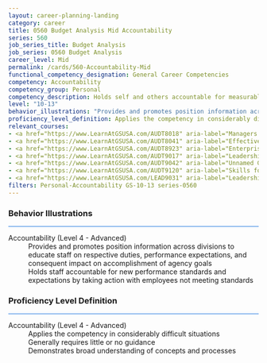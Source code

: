 ```yaml
---
layout: career-planning-landing
category: career
title: 0560 Budget Analysis Mid Accountability
series: 560
job_series_title: Budget Analysis
job_series: 0560 Budget Analysis
career_level: Mid
permalink: /cards/560-Accountability-Mid
functional_competency_designation: General Career Competencies
competency: Accountability
competency_group: Personal
competency_description: Holds self and others accountable for measurable high-quality, timely, and cost-effective results; determines objectives, sets priorities, and delegates work; accepts responsibility for mistakes; complies with established control systems and rules.
level: "10-13"
behavior_illustrations: "Provides and promotes position information across divisions to educate staff on respective duties, performance expectations, and consequent impact on accomplishment of agency goals ? Holds staff accountable for new performance standards and expectations by taking action with employees not meeting standards"
proficiency_level_definition: Applies the competency in considerably difficult situations ? Generally requires little or no guidance ? Demonstrates broad understanding of concepts and processes
relevant_courses: 
- <a href="https://www.LearnAtGSUSA.com/AUDT8018" aria-label="Managers and Auditors Roles in Assessing Internal Controls (AUDT8003), GSU - https://www.LearnAtGSUSA.com/AUDT8018">Managers and Auditors Roles in Assessing Internal Controls (AUDT8003), GSU</a>
- <a href="https://www.LearnAtGSUSA.com/AUDT8041" aria-label="Effective Audit Resolution, Follow-up and Implementation (AUDT8034), GSU - https://www.LearnAtGSUSA.com/AUDT8041">Effective Audit Resolution, Follow-up and Implementation (AUDT8034), GSU</a>
- <a href="https://www.LearnAtGSUSA.com/AUDT8923" aria-label="Enterprise Risk Management&#58; Executive Seminar (AUDT8912), GSU - https://www.LearnAtGSUSA.com/AUDT8923">Enterprise Risk Management&#58; Executive Seminar (AUDT8912), GSU</a>
- <a href="https://www.LearnAtGSUSA.com/AUDT9017" aria-label="Leadership, Motivation and Accountability for High Performance Audit Organizations (AUDT9010), GSU - https://www.LearnAtGSUSA.com/AUDT9017">Leadership, Motivation and Accountability for High Performance Audit Organizations (AUDT9010), GSU</a>
- <a href="https://www.LearnAtGSUSA.com/AUDT9042" aria-label="Unnamed GSU Course 2, GSU - https://www.LearnAtGSUSA.com/AUDT9042">Unnamed GSU Course 2, GSU</a>
- <a href="https://www.LearnAtGSUSA.com/AUDT9120" aria-label="Skills for Leading and Managing Audit Projects (AUDT9109), GSU - https://www.LearnAtGSUSA.com/AUDT9120">Skills for Leading and Managing Audit Projects (AUDT9109), GSU</a>
- <a href="https://www.LearnAtGSUSA.com/LEAD9031" aria-label="Leadership, Motivation and Accountability for High Performance Organizations (LEAD9020), GSU - https://www.LearnAtGSUSA.com/LEAD9031">Leadership, Motivation and Accountability for High Performance Organizations (LEAD9020), GSU</a>
filters: Personal-Accountability GS-10-13 series-0560
---
```


<div class="desktop:grid-col-6 margin-y-3">
  <div class="border-top-2 bg-white padding-3 shadow-5 height-full members-hover border-1px button-border border-top-blue radius-lg card-text-color">
    <h3>Behavior Illustrations</h3>
    <hr style="background-color: #1b74e0 !important;"/>
    <dl class="text-base card-content-color"><dt>Accountability (Level 4 - Advanced)</dt><dd>Provides and promotes position information across divisions to educate staff on respective duties, performance expectations, and consequent impact on accomplishment of agency goals </dd><dd> Holds staff accountable for new performance standards and expectations by taking action with employees not meeting standards</dd></dl>
  </div>
</div>
<div class="desktop:grid-col-6 margin-y-3">
  <div class="border-top-2 bg-white padding-3 shadow-5 height-full members-hover border-1px button-border border-top-blue radius-lg card-text-color">
    <h3>Proficiency Level Definition</h3>
     <hr style="background-color: #1b74e0 !important;"/>
    <dl class="text-base card-content-color"><dt>Accountability (Level 4 - Advanced)</dt><dd>Applies the competency in considerably difficult situations </dd><dd> Generally requires little or no guidance </dd><dd> Demonstrates broad understanding of concepts and processes</dd></dl>
  </div>
</div>